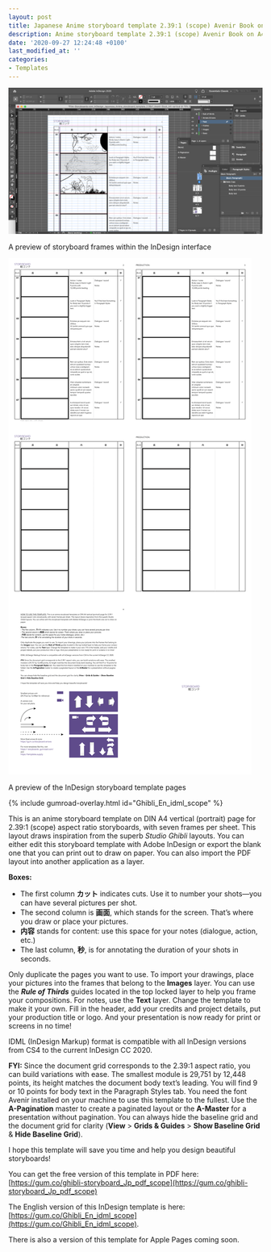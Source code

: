 ```yaml
---
layout: post
title: Japanese Anime storyboard template 2.39:1 (scope) Avenir Book on A4 Vertical
description: Anime storyboard template 2.39:1 (scope) Avenir Book on A4 Vertical for Adobe InDesign
date: '2020-09-27 12:24:48 +0100'
last_modified_at: ''
categories:
- Templates
---
```

<a href="https://gum.co/Ghibli_Jp_idml_scope" class="no-underline pv2 grow db"><img class="w-100" src="/images/Film-Storyboards.com_InDesign_Japanese_Anime_storyboard_template_2.39x1_Avenir-Book_A4-vertical_sample-within-InDesign-interface_visible-grid.png"></a>
<figcaption>A preview of storyboard frames within the InDesign interface</figcaption>

<a href="https://gum.co/Ghibli_Jp_idml_scope" class="no-underline pv2 grow db"><img class="w-100" src="/images/Film-Storyboards.com_InDesign_Japanese_Anime_storyboard_template_2.39x1_Avenir-Book_A4-vertical_overview.png"></a>
<figcaption>A preview of the InDesign storyboard template pages</figcaption>

{% include gumroad-overlay.html id="Ghibli_En_idml_scope" %}

This is an anime storyboard template on DIN A4 vertical (portrait) page for 2.39:1 (scope) aspect ratio storyboards, with seven frames per sheet. This layout draws inspiration from the superb *Studio Ghibli* layouts. You can either edit this storyboard template with Adobe InDesign or export the blank one that you can print out to draw on paper. You can also import the PDF layout into another application as a layer.

**Boxes:**
- The first column **カット** indicates cuts. Use it to number your shots—you can have several pictures per shot.
- The second column is **画面**, which stands for the screen. That’s where you draw or place your pictures.
- **内容** stands for content: use this space for your notes (dialogue, action, etc.)
- The last column, **秒**, is for annotating the duration of your shots in seconds.


Only duplicate the pages you want to use. To import your drawings, place your pictures into the frames that belong to the **Images** layer. You can use the ***Rule of Thirds*** guides located in the top locked layer to help you frame your compositions. For notes, use the **Text** layer. Change the template to make it your own. Fill in the header, add your credits and project details, put your production title or logo. And your presentation is now ready for print or screens in no time!

IDML (InDesign Markup) format is compatible with all InDesign versions from CS4 to the current InDesign CC 2020.

**FYI:** Since the document grid corresponds to the 2.39:1 aspect ratio, you can build variations with ease. The smallest module is 29,751 by 12,448 points, its height matches the document body text’s leading. You will find 9 or 10 points for body text in the Paragraph Styles tab. You need the font Avenir installed on your machine to use this template to the fullest. Use the **A-Pagination** master to create a paginated layout or the **A-Master** for a presentation without pagination.
You can always hide the baseline grid and the document grid for clarity (**View** > **Grids & Guides** > **Show Baseline Grid** & **Hide Baseline Grid**).

I hope this template will save you time and help you design beautiful storyboards!




You can get the free version of this template in PDF here: [https://gum.co/ghibli-storyboard_Jp_pdf_scope](https://gum.co/ghibli-storyboard_Jp_pdf_scope)

The English version of this InDesign template is here: [https://gum.co/Ghibli_En_idml_scope](https://gum.co/Ghibli_En_idml_scope).

There is also a version of this template for Apple Pages coming soon.
